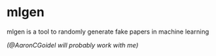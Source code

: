 # mlgen
mlgen is a tool to randomly generate fake papers in machine learning

*(@AaronCGoidel will probably work with me)*

